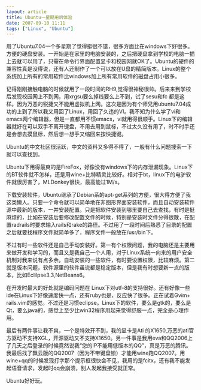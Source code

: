 ```yaml
--- 
layout: article
title: Ubuntu一星期用后体验
date: 2007-09-10 11:11
tags: ["Linux", "Ubuntu"]
---
```

用了Ubuntu7.04一个多星期了觉得挺很不错，很多方面比在windows下好很多。方便的硬盘安装。一开始是在家里的电脑安装的，之后把硬盘拿到学校的电脑一插上去就可以用了，只需在命令行界面配置显卡和校园网就OK了。Ubuntu的硬件的兼容性真是没得说，还有人还制作了一个可以放在U盘的精简版本。Linux的整个系统加上所有的常用软件比windows加上所有常用软件的磁盘占用小很多。


记得刚刚接触电脑的时候就用了一段时间的RH9,觉得很神秘很帅。后来来到学校后发现校园网上不到网，用xrgsu要么掉线要么上不到，试了sesu和fc 都是这样。因为万恶的锐捷又不能用虚拟机上网。这次是因为有个师兄用ubuntu7.04成功的上到了所以我又用回了Linux，用回了久违的VI。我不知为什么学了vi和emacs两个编辑器，但是一直都用不惯emacs，vi就用得很顺手。Linux下的编辑器就好在可以双手不离开键盘，不用去用到鼠标，不过太久没有用了，时不时手还是会想去摸鼠标，然后想一想手又缩回来按快捷键。

Ubuntu的中文社区很活跃，中文的资料又多得不得了，一般有什么问题搜索一下就可以查找到。

Ubuntu下用得最爽的是FireFox，好像没有windows下的内存泄漏现象。Linux下的BT软件就不怎样，还是用wine+比特精灵比较好。相对于bt，linux下的电驴软件就很厉害了，MLDonkey很快，最高能过1M/s。

下载安装软件，Ubuntu继承了Debian系的apt-get系列的方便，很大得方便了我这类懒人。只要一个命令就可以简单地在非图形界面安装软件，而且自动安装软件源中最新的版本，一并安装配置。只是把软件安装到哪里要自己去查找，有时是挺麻烦的，比如在安装后要修改配置文件的时候，特别是安装时文件分得很散，在配置radrails时要求输入rails和rake的路径。不过用了一段时间后熟悉了目录的配置之后就要找程序文件就简单多了，程序文件一般放在/usr/bin下。

不过有时一些软件还是自己手动安装好。第一有个权限问题，我的电脑还是主要用来做开发和学习的，而且又是我自己一个人用，对于Linux系统一向来的用户安全机制对我来说有点多余。自动安装的一些软件，有时要设置权限，比较麻烦。第二就是版本问题，软件源里的软件虽说都是稳定版本，但是我有时想要新一点的版本，比如Eclilpse3.3,NetBeans6。

在开发时最大的好处就是编码问题在 Linux下对utf-8的支持很好。还有好像一些ide在Linux下好像速度快一点，还有ruby也是，反应快了很多。正在试着Gvim+ rails.vim的感觉。不过还是习惯eclipse。Linux下的软件，要么是gtk的，要么是Qt，要么java的，感觉上至少比win32程序用起来觉得舒服一点，完全是心理作用。

最后有两件事让我不爽，一个是特效开不到，我的显卡是Ati 的X1650,万恶的ati官方驱动不支持XGL，开源驱动又不支持X1650。另一件事是我用eva和QQ2006上了几天之后登录的时候竟然说我“您的IP不能用低版本的QQ”，真是万恶的腾讯。我最后找了飘云版的QQ2007（因为不带键盘锁）才能用wine跑QQ2007。用wine+qq的时候发现打字那个提示框很快会不见，我用的是fcitx，还有我不能发起语音请求，发起时qq会崩溃，别人发起我接受就正常。

Ubuntu好好玩。
